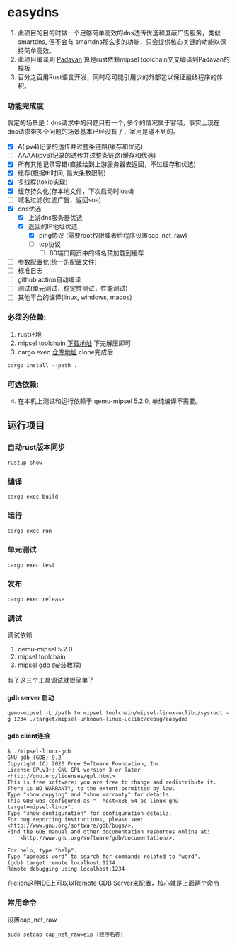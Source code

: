 # easydns

1. 此项目的目的时做一个足够简单高效的dns透传优选和屏蔽广告服务，类似smartdns, 但不会有 smartdns那么多的功能，只会提供核心关键的功能以保持简单高效。
2. 此项目编译到 [Padavan](https://github.com/hanwckf/rt-n56u) 算是rust依赖mipsel toolchain交叉编译到Padavan的模板
3. 百分之百用Rust语言开发，同时尽可能引用少的外部包以保证最终程序的体积。

### 功能完成度

假定的场景是：dns请求中的问题只有一个, 多个的情况属于容错，事实上现在dns请求带多个问题的场景基本已经没有了，家用是碰不到的。

- [x] A(ipv4)记录的透传并过整条链路(缓存和优选)
- [ ] AAAA(ipv6)记录的透传并过整条链路(缓存和优选)
- [x] 所有其他记录容错(直接给到上游服务器去返回，不过缓存和优选)
- [x] 缓存(根据ttl时间, 最大条数限制)
- [x] 多线程(tokio实现)
- [x] 缓存持久化(存本地文件，下次启动时load)
- [ ] 域名过滤(过滤广告，返回soa)
- [x] dns优选
    - [x] 上游dns服务器优选
    - [x] 返回的IP地址优选
        - [x] ping协议 (需要root权限或者给程序设置cap_net_raw)
        - [ ] tcp协议
            - [ ] 80端口网页中的域名预加载到缓存
- [ ] 参数配置化(统一的配置文件)
- [ ] 标准日志
- [ ] github action自动编译
- [ ] 测试(单元测试，稳定性测试，性能测试)
- [ ] 其他平台的编译(linux, windows, macos)

### 必须的依赖:

1. rust环境
2. mipsel
   toolchain [下载地址](https://github.com/hanwckf/padavan-toolchain/releases/download/v1.1/mipsel-linux-uclibc.tar.xz)
   下完解压即可
3. cargo exec [仓库地址](https://github.com/dunmengjun/cargo-exec) clone完成后

```shell
cargo install --path .
```

### 可选依赖:

4. 在本机上测试和运行依赖于 qemu-mipsel 5.2.0, 单纯编译不需要。

## 运行项目

### 自动rust版本同步

```shell
rustup show
```

### 编译

```shell
cargo exec build
```

### 运行

```shell
cargo exec run
```

### 单元测试

```shell
cargo exec test
```

### 发布

```shell
cargo exec release
```

### 调试

调试依赖

1. qemu-mipsel 5.2.0
2. mipsel toolchain
3. mipsel gdb ([安装教程](https://blog.csdn.net/zqj6893/article/details/84662579))

有了这三个工具调试就很简单了

#### gdb server 启动

```shell
qemu-mipsel -L /path to mipsel toolchain/mipsel-linux-uclibc/sysroot -g 1234 ./target/mipsel-unknown-linux-uclibc/debug/easydns
```

#### gdb client连接

```shell
$ ./mipsel-linux-gdb
GNU gdb (GDB) 9.2
Copyright (C) 2020 Free Software Foundation, Inc.
License GPLv3+: GNU GPL version 3 or later <http://gnu.org/licenses/gpl.html>
This is free software: you are free to change and redistribute it.
There is NO WARRANTY, to the extent permitted by law.
Type "show copying" and "show warranty" for details.
This GDB was configured as "--host=x86_64-pc-linux-gnu --target=mipsel-linux".
Type "show configuration" for configuration details.
For bug reporting instructions, please see:
<http://www.gnu.org/software/gdb/bugs/>.
Find the GDB manual and other documentation resources online at:
    <http://www.gnu.org/software/gdb/documentation/>.

For help, type "help".
Type "apropos word" to search for commands related to "word".
(gdb) target remote localhost:1234
Remote debugging using localhost:1234
```

在clion这种IDE上可以以Remote GDB Server来配置，核心就是上面两个命令

### 常用命令

设置cap_net_raw

```shell
sudo setcap cap_net_raw=eip {程序名称}
```